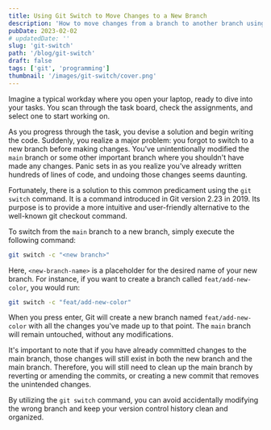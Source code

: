 ```yaml
---
title: Using Git Switch to Move Changes to a New Branch
description: 'How to move changes from a branch to another branch using Git Swtich'
pubDate: 2023-02-02
# updatedDate: ''
slug: 'git-switch'
path: '/blog/git-switch'
draft: false
tags: ['git', 'programming']
thumbnail: '/images/git-switch/cover.png'
---
```


Imagine a typical workday where you open your laptop, ready to dive into your tasks. You scan through the task board, check the assignments, and select one to start working on.

As you progress through the task, you devise a solution and begin writing the code. Suddenly, you realize a major problem: you forgot to switch to a new branch before making changes. You've unintentionally modified the `main` branch or some other important branch where you shouldn't have made any changes. Panic sets in as you realize you've already written hundreds of lines of code, and undoing those changes seems daunting.

Fortunately, there is a solution to this common predicament using the `git switch` command. It is a command introduced in Git version 2.23 in 2019. Its purpose is to provide a more intuitive and user-friendly alternative to the well-known git checkout command.

To switch from the `main` branch to a new branch, simply execute the following command:

```bash
git switch -c "<new branch>"
```

Here, `<new-branch-name>` is a placeholder for the desired name of your new branch. For instance, if you want to create a branch called `feat/add-new-color`, you would run:

```bash
git switch -c "feat/add-new-color"
```

When you press enter, Git will create a new branch named `feat/add-new-color` with all the changes you've made up to that point. The `main` branch will remain untouched, without any modifications.

It's important to note that if you have already committed changes to the main branch, those changes will still exist in both the new branch and the main branch. Therefore, you will still need to clean up the main branch by reverting or amending the commits, or creating a new commit that removes the unintended changes.

By utilizing the `git switch` command, you can avoid accidentally modifying the wrong branch and keep your version control history clean and organized.
